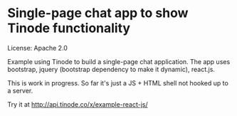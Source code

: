 # Single-page chat app to show Tinode functionality

License: Apache 2.0

Example using Tinode to build a single-page chat application. The app uses bootstrap, jquery (bootstrap dependency to make it dynamic), react.js.

This is work in progress. So far it's just a JS + HTML shell not hooked up to a server.

Try it at http://api.tinode.co/x/example-react-js/
